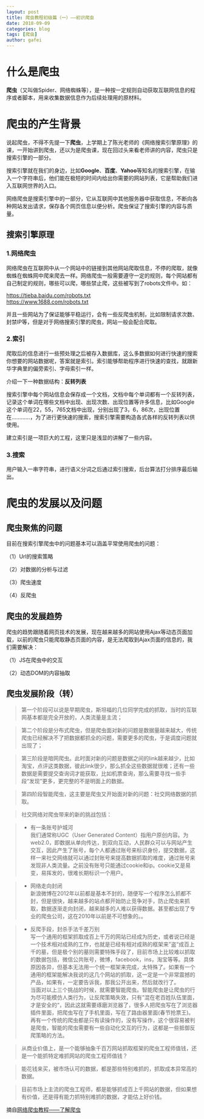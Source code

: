```yaml
---
layout: post
title: 爬虫教程初级篇（一）——初识爬虫
date: 2018-09-09
categories: blog
tags: [爬虫]
author: gafei
---
```


# 什么是爬虫  
**爬虫**（又叫做Spider、网络蜘蛛等），是一种按一定规则自动获取互联网信息的程序或者脚本，用来收集数据信息作为后续处理用的原材料。  

# 爬虫的产生背景  

说起爬虫，不得不先提一下**爬虫**，上学期上了陈光老师的《网络搜索引擎原理》的课，一开始讲到爬虫，还以为是爬虫课，现在回过头来看老师讲的内容，爬虫只是搜索引擎的一部分。  

搜索引擎就在我们的身边，比如**Google**、**百度**、**Yahoo**等知名的搜索引擎，在输入一个字符串后，他们能在极短的时间内给出你需要的网站列表，它是帮助我们进入互联网世界的入口。  

网络爬虫是搜索引擎中的一部分，它从互联网中其他服务器中获取信息，不断向各种网站发出请求，保存各个网页信息以便分析。爬虫保证了搜索引擎的内容与质量。  

## 搜索引擎原理  

### 1.网络爬虫  

网络爬虫在互联网中从一个网站中的链接到其他网站爬取信息，不停的爬取，就像蜘蛛在蜘蛛网中爬来爬去一样。网络爬虫一般需要遵守一定的规则，每个网站都有自己制定的规则，哪些可以爬，哪些禁止爬，这些被写到了robots文件中。如：

<https://tieba.baidu.com/robots.txt>  
<https://www.1688.com/robots.txt>  

并且一些网站为了保证能够平稳运行，会有一些反爬虫机制，比如限制请求次数、封禁IP等，但是对于网络搜索引擎的爬虫，网站一般会配合爬取。

### 2.索引

爬取后的信息进行一些预处理之后被存入数据库，这么多数据如何进行快速的搜索你想要的网站数据呢，答案就是索引。索引能够帮助程序进行快速的查找，就跟新华字典里的偏旁索引、字母索引一样。  

介绍一下一种数据结构：**反转列表**  

搜索引擎中每个网站信息会保存成一个文档，文档中每个单词都有一个反转列表，记录这个单词在哪些文档中出现、出现次数、出现位置等许多信息，比如Google这个单词在22，55，765文档中出现，分别出现了3，6，86次，出现位置在…………，为了进行更快速的搜索，搜索引擎需要构造各式各样的反转列表以供使用。  

建立索引是一项巨大的工程，这里只是浅显的讲解了一些内容。  

### 3.搜索  

用户输入一串字符串，进行语义分词之后通过索引搜索，后台算法打分排序最后输出。  

# 爬虫的发展以及问题  

## 爬虫聚焦的问题  

目前在搜索引擎爬虫中的问题基本可以涵盖平常使用爬虫的问题：  

（1）Url的搜索策略  

（2）对数据的分析与过滤

（3）爬虫速度

（4）反爬虫

## 爬虫的发展趋势  

爬虫的趋势跟随着网页技术的发展，现在越来越多的网站使用Ajax等动态页面加载，以前的爬虫只能爬取静态页面的内容，是无法爬取到Ajax页面的信息的，我们需要解决：  

（1）JS在爬虫中的交互  

（2）动态DOM的内容抽取  

## 爬虫发展阶段（转）  

> 第一个阶段可以说是早期爬虫，斯坦福的几位同学完成的抓取，当时的互联网基本都是完全开放的，人类流量是主流；  

> 第二个阶段是分布式爬虫，但是爬虫面对新的问题是数据量越来越大，传统爬虫已经解决不了把数据都抓全的问题，需要更多的爬虫，于是调度问题就出现了；  

 > 第三阶段是暗网爬虫。此时面对新的问题是数据之间的link越来越少，比如淘宝，点评这类数据，彼此link很少，那么抓全这些数据就很难；还有一些数据是需要提交查询词才能获取，比如机票查询，那么需要寻找一些手段“发现”更多，更完整的不是明面上的数据。  

> 第四阶段智能爬虫，这主要是爬虫又开始面对新的问题：社交网络数据的抓取。  

> 社交网络对爬虫带来的新的挑战包括：  

> + 有一条账号护城河  
我们通常称UGC（User Generated Content）指用户原创内容。为web2.0，即数据从单向传达，到双向互动，人民群众可以与网站产生交互，因此产生了账号，每个人都通过账号来标识身份，提交数据，这样一来社交网络就可以通过封账号来提高数据抓取的难度，通过账号来发现非人类流量。之前没有账号只能通过cookie和ip。cookie又是易变，易挥发的，很难长期标识一个用户。  

> + 网络走向封闭  
新浪微博在2012年以前都是基本不封的，随便写一个程序怎么抓都不封，但是很快，越来越多的站点都开始防止竞争对手，防止爬虫来抓取，数据逐渐走向封闭，越来越多的人难以获得数据。甚至都出现了专业的爬虫公司，这在2010年以前是不可想象的。。  

> + 反爬手段，封杀手法千差万别  
写一个通用的框架抓取成百上千万的网站已经成为历史，或者说已经是一个技术相对成熟的工作，也就是已经有相对成熟的框架来”盗“成百上千的墓，但是极个别的墓则需要特殊手段了，目前市场上比较难以抓取的数据包括，微信公共账号，微博，facebook，ins，淘宝等等。具体原因各异，但基本无法用一个统一框架来完成，太特殊了。如果有一个通用的框架能解决我说的这几个网站的抓取，这一定是一个非常震撼的产品，如果有，一定要告诉我，那我公开出来，然后就改行了。  
当面对以上三个挑战的时候，就需要智能爬虫。智能爬虫是让爬虫的行为尽可能模仿人类行为，让反爬策略失效，只有”混在老百姓队伍里面，才是安全的“，因此这就需要琢磨浏览器了，很多人把爬虫写在了浏览器插件里面，把爬虫写在了手机里面，写在了路由器里面(春节抢票王)。再有一个传统的爬虫都是只有读操作的，没有写操作，这个很容易被判是爬虫，智能的爬虫需要有一些自动化交互的行为，这都是一些抵御反爬策略的方法。  

> 从商业价值上，是一个能够抽象千百万网站抓取框架的爬虫工程师值钱，还是一个能抓特定难抓网站的爬虫工程师值钱？  

> 能花钱来买，被市场认可的数据，都是那些特别难抓的，抓取成本异常高的数据。  

> 目前市场上主流的爬虫工程师，都是能够抓成百上千网站的数据，但如果想有价值，还是得有能力抓特别难抓的数据，才能估上好价钱。  

摘自[网络爬虫教程——了解爬虫](https://piaosanlang.gitbooks.io/spiders/01day/section1.2.html)
